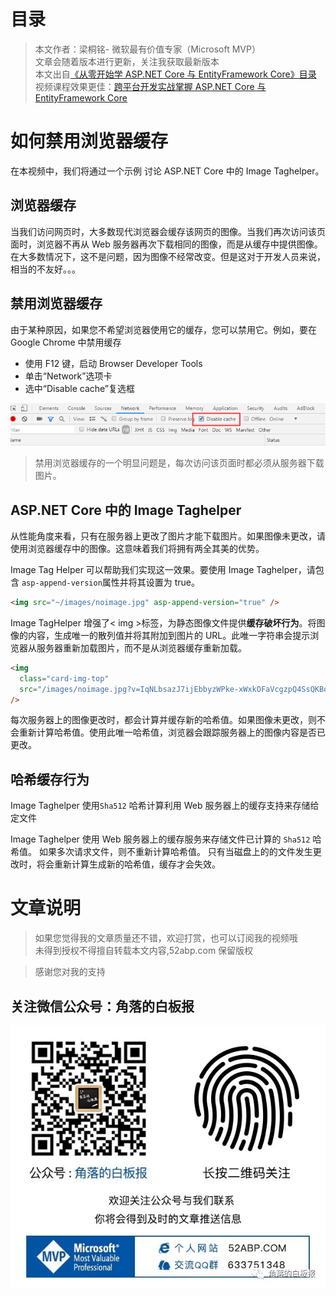 # 目录

> 本文作者：梁桐铭- 微软最有价值专家（Microsoft MVP） </br>
> 文章会随着版本进行更新，关注我获取最新版本 </br>
> 本文出自[《从零开始学 ASP.NET Core 与 EntityFramework Core》目录](https://www.52abp.com/Wiki/mvc/latest) </br>
> 视频课程效果更佳：[跨平台开发实战掌握 ASP.NET Core 与 EntityFramework Core
> ](https://www.52abp.com/College/Course/1) </br>

# 如何禁用浏览器缓存

在本视频中，我们将通过一个示例 讨论 ASP.NET Core 中的 Image Taghelper。

## 浏览器缓存

当我们访问网页时，大多数现代浏览器会缓存该网页的图像。当我们再次访问该页面时，浏览器不再从 Web 服务器再次下载相同的图像，而是从缓存中提供图像。在大多数情况下，这不是问题，因为图像不经常改变。但是这对于开发人员来说，相当的不友好。。。

## 禁用浏览器缓存

由于某种原因，如果您不希望浏览器使用它的缓存，您可以禁用它。例如，要在 Google Chrome 中禁用缓存

- 使用 F12 键，启动 Browser Developer Tools
- 单击“Network”选项卡
- 选中“Disable cache”复选框

![37 1](images/37-1.png)

> 禁用浏览器缓存的一个明显问题是，每次访问该页面时都必须从服务器下载图片。

## ASP.NET Core 中的 Image Taghelper

从性能角度来看，只有在服务器上更改了图片才能下载图片。如果图像未更改，请使用浏览器缓存中的图像。这意味着我们将拥有两全其美的优势。

Image Tag Helper 可以帮助我们实现这一效果。要使用 Image Taghelper，请包含 `asp-append-version`属性并将其设置为 true。

```html
<img src="~/images/noimage.jpg" asp-append-version="true" />
```

Image TagHelper 增强了< img >标签，为静态图像文件提供**缓存破坏行为**。将图像的内容，生成唯一的散列值并将其附加到图片的 URL。此唯一字符串会提示浏览器从服务器重新加载图片，而不是从浏览器缓存重新加载。

```html
<img
  class="card-img-top"
  src="/images/noimage.jpg?v=IqNLbsazJ7ijEbbyzWPke-xWxkOFaVcgzpQ4SsQKBqY"
/>
```

每次服务器上的图像更改时，都会计算并缓存新的哈希值。如果图像未更改，则不会重新计算哈希值。使用此唯一哈希值，浏览器会跟踪服务器上的图像内容是否已更改。

## 哈希缓存行为

Image Taghelper 使用`Sha512` 哈希计算利用 Web 服务器上的缓存支持来存储给定文件

Image Taghelper 使用 Web 服务器上的缓存服务来存储文件已计算的 `Sha512` 哈希值。 如果多次请求文件，则不重新计算哈希值。 只有当磁盘上的的文件发生更改时，将会重新计算生成新的哈希值，缓存才会失效。

# 文章说明

> 如果您觉得我的文章质量还不错，欢迎打赏，也可以订阅我的视频哦 </br>
> 未得到授权不得擅自转载本文内容,52abp.com 保留版权 </br>

> 感谢您对我的支持

## 关注微信公众号：角落的白板报

![公众号：角落的白板报](images/jiaoluowechat.png)
